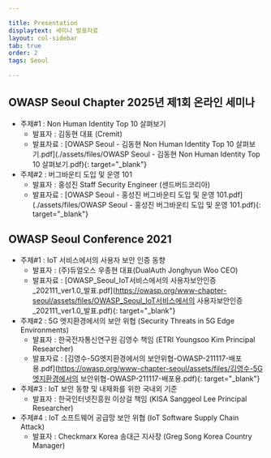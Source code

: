 ```yaml
---

title: Presentation
displaytext: 세미나 발표자료
layout: col-sidebar
tab: true
order: 2
tags: Seoul

---
```


## OWASP Seoul Chapter 2025년 제1회 온라인 세미나
  - 주제#1 : Non Human Identity Top 10 살펴보기
    - 발표자 : 김동현 대표 (Cremit)
    - 발표자료 : [OWASP Seoul - 김동현 Non Human Identity Top 10 살펴보기.pdf](./assets/files/OWASP Seoul - 김동현 Non Human Identity Top 10 살펴보기.pdf){: target="_blank"}
  - 주제#2 : 버그바운티 도입 및 운영 101
    - 발표자 : 홍성진 Staff Security Engineer (센드버드코리아)
    - 발표자료 : [OWASP Seoul - 홍성진 버그바운티 도입 및 운영 101.pdf](./assets/files/OWASP Seoul - 홍성진 버그바운티 도입 및 운영 101.pdf){: target="_blank"}

## OWASP Seoul Conference 2021
  - 주제#1 : IoT 서비스에서의 사용자 보안 인증 동향
    - 발표자 : (주)듀얼오스 우종현 대표(DualAuth Jonghyun Woo CEO)
    - 발표자료 : [OWASP_Seoul_IoT서비스에서의 사용자보안인증_202111_ver1.0_발표.pdf](https://owasp.org/www-chapter-seoul/assets/files/OWASP_Seoul_IoT서비스에서의 사용자보안인증_202111_ver1.0_발표.pdf){: target="_blank"}
  - 주제#2 : 5G 엣지환경에서의 보안 위협 (Security Threats in 5G Edge Environments)
    - 발표자 : 한국전자통신연구원 김영수 책임 (ETRI Youngsoo Kim Principal Researcher)
    - 발표자료 : [김영수-5G엣지환경에서의 보안위협-OWASP-211117-배포용.pdf](https://owasp.org/www-chapter-seoul/assets/files/김영수-5G엣지환경에서의 보안위협-OWASP-211117-배포용.pdf){: target="_blank"}
  - 주제#3 : IoT 보안 동향 및 내재화를 위한 국내외 기준
    - 발표자 : 한국인터넷진흥원 이상걸 책임 (KISA Sanggeol Lee Principal Researcher)
  - 주제#4 : IoT 소프트웨어 공급망 보안 위협 (IoT Software Supply Chain Attack)
    - 발표자 : Checkmarx Korea 송대근 지사장 (Greg Song Korea Country Manager)
